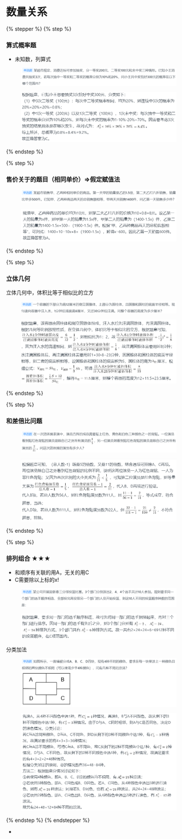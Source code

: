 # 数量关系



{% stepper %}
{% step %}
### 算式概率题



* 未知数，列算式



<figure><img src="../.gitbook/assets/image (14).png" alt=""><figcaption></figcaption></figure>

<figure><img src="../.gitbook/assets/image (15).png" alt=""><figcaption></figcaption></figure>
{% endstep %}

{% step %}
### 售价关于的题目（相同单价）=>假定赋值法

<figure><img src="../.gitbook/assets/image (16).png" alt=""><figcaption></figcaption></figure>

<figure><img src="../.gitbook/assets/image (18).png" alt=""><figcaption></figcaption></figure>
{% endstep %}

{% step %}
### 立体几何

立体几何中，体积比等于相似比的立方

<figure><img src="../.gitbook/assets/image (19).png" alt=""><figcaption></figcaption></figure>

<figure><img src="../.gitbook/assets/image (20).png" alt=""><figcaption></figcaption></figure>
{% endstep %}

{% step %}
### 和差倍比问题

<figure><img src="../.gitbook/assets/image.png" alt=""><figcaption></figcaption></figure>

<figure><img src="../.gitbook/assets/image (1).png" alt=""><figcaption></figcaption></figure>
{% endstep %}

{% step %}
###

### 排列组合 ★★★

* 和顺序有关联的用A，无关的用C
* C需要除以上标的x!

<figure><img src="../.gitbook/assets/image (2).png" alt=""><figcaption></figcaption></figure>

<figure><img src="../.gitbook/assets/image (21).png" alt=""><figcaption></figcaption></figure>

分类加法

<figure><img src="../.gitbook/assets/image (22).png" alt=""><figcaption></figcaption></figure>

<figure><img src="../.gitbook/assets/image (23).png" alt=""><figcaption></figcaption></figure>
{% endstep %}
{% endstepper %}

*
